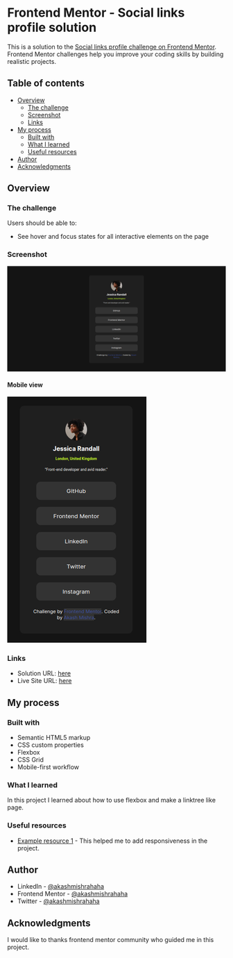 # Frontend Mentor - Social links profile solution

This is a solution to the [Social links profile challenge on Frontend Mentor](https://www.frontendmentor.io/challenges/social-links-profile-UG32l9m6dQ). Frontend Mentor challenges help you improve your coding skills by building realistic projects.

## Table of contents

- [Overview](#overview)
  - [The challenge](#the-challenge)
  - [Screenshot](#screenshot)
  - [Links](#links)
- [My process](#my-process)
  - [Built with](#built-with)
  - [What I learned](#what-i-learned)
  - [Useful resources](#useful-resources)
- [Author](#author)
- [Acknowledgments](#acknowledgments)

## Overview

### The challenge

Users should be able to:

- See hover and focus states for all interactive elements on the page

### Screenshot

![](./assets/images/screenshot1.png)

#### Mobile view

![](./assets/images/screenshot2.png)

### Links

- Solution URL: [here](https://github.com/akashmishrahaha/social-links)
- Live Site URL: [here](https://your-live-site-url.com)

## My process

### Built with

- Semantic HTML5 markup
- CSS custom properties
- Flexbox
- CSS Grid
- Mobile-first workflow

### What I learned

In this project I learned about how to use flexbox and make a linktree like page.

### Useful resources

- [Example resource 1](https://www.youtube.com/watch?v=UUjNEMXZA-k) - This helped me to add responsiveness in the project.

## Author

- LinkedIn - [@akashmishrahaha](https://www.linkedin.com/in/akashmishrahaha/)
- Frontend Mentor - [@akashmishrahaha](https://www.frontendmentor.io/profile/akashmishrahaha)
- Twitter - [@akashmishrahaha](https://twitter.com/akashmishrahaha)

## Acknowledgments

I would like to thanks frontend mentor community who guided me in this project.
